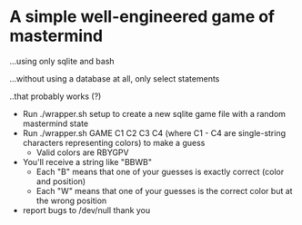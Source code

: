 # A simple well-engineered game of mastermind
...using only sqlite and bash

...without using a database at all, only select statements

..that probably works (?)

* Run ./wrapper.sh setup to create a new sqlite game file with a random mastermind state
* Run ./wrapper.sh GAME C1 C2 C3 C4 (where C1 - C4 are single-string characters representing colors) to make a guess
    * Valid colors are RBYGPV
* You'll receive a string like "BBWB"
    * Each "B" means that one of your guesses is exactly correct (color and position)
    * Each "W" means that one of your guesses is the correct color but at the wrong position
* report bugs to /dev/null thank you
